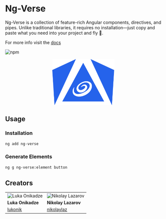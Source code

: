 # Ng-Verse

Ng-Verse is a collection of feature-rich Angular components, directives, and pipes. Unlike traditional libraries, it requires no installation—just copy and paste what you need into your project and fly 🚀.

For more info visit the [docs](https://www.ng-verse.dev)

![npm](https://img.shields.io/npm/v/ng-verse?label=npm&logo=npm)

<p align="center">
   <img src="logo.png" alt="Logo" width="200px" />
</p>

## Usage

### Installation

```bash
ng add ng-verse
```

### Generate Elements

```bash
ng g ng-verse:element button
```

## Creators

|                                                           |                                                                |
| --------------------------------------------------------- | -------------------------------------------------------------- |
| ![Luka Onikadze](https://github.com/lukonik.png?size=150) | ![Nikolay Lazarov](https://github.com/nikolaylaz.png?size=150) |
| **Luka Onikadze**                                         | **Nikolay Lazarov**                                            |
| [lukonik](https://github.com/lukonik)                     | [nikolaylaz](https://github.com/nikolaylaz)                    |
